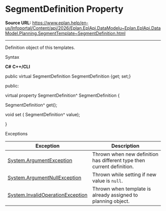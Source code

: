 # SegmentDefinition Property

**Source URL:** https://www.eplan.help/en-us/Infoportal/Content/api/2026/Eplan.EplApi.DataModelu~Eplan.EplApi.DataModel.Planning.SegmentTemplate~SegmentDefinition.html

---

Definition object of this templates.

Syntax

**C#**
**C++/CLI**


public virtual SegmentDefinition SegmentDefinition {get; set;}

public:

virtual property SegmentDefinition^ SegmentDefinition {

   SegmentDefinition^ get();

   void set (    SegmentDefinition^ value);

}


Exceptions

| Exception | Description |
| --- | --- |
| [System.ArgumentException](#) | Thrown when new definition has different type then current definition. |
| [System.ArgumentNullException](#) | Thrown while setting if new value is `null`. |
| [System.InvalidOperationException](#) | Thrown when template is already assigned to planning object. |
